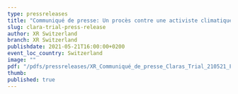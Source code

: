 ```yaml
---
type: pressreleases
title: "Communiqué de presse: Un procès contre une activiste climatique est jugé crucial par le tribunal zurichois"
slug: clara-trial-press-release
author: XR Switzerland
branch: XR Switzerland
publishdate: 2021-05-21T16:00:00+0200
event_loc_country: Switzerland
image: ""
pdf: "/pdfs/pressreleases/XR_Communiqué_de_presse_Claras_Trial_210521_FR.pdf"
thumb: 
published: true
---
```

